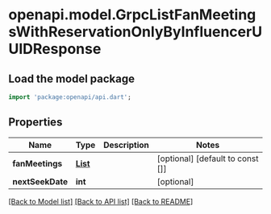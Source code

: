 # openapi.model.GrpcListFanMeetingsWithReservationOnlyByInfluencerUUIDResponse

## Load the model package
```dart
import 'package:openapi/api.dart';
```

## Properties
Name | Type | Description | Notes
------------ | ------------- | ------------- | -------------
**fanMeetings** | [**List<GrpcFanMeetingAndNumberOfReservation>**](GrpcFanMeetingAndNumberOfReservation.md) |  | [optional] [default to const []]
**nextSeekDate** | **int** |  | [optional] 

[[Back to Model list]](../README.md#documentation-for-models) [[Back to API list]](../README.md#documentation-for-api-endpoints) [[Back to README]](../README.md)


